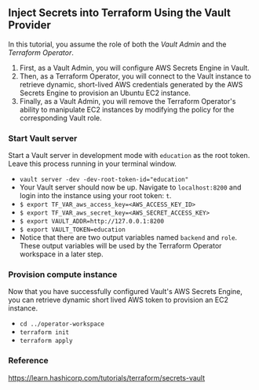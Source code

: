 ## Inject Secrets into Terraform Using the Vault Provider
In this tutorial, you assume the role of both the *Vault Admin* and the *Terraform Operator*.
1. First, as a Vault Admin, you will configure AWS Secrets Engine in Vault.
2. Then, as a Terraform Operator, you will connect to the Vault instance to retrieve dynamic, short-lived AWS credentials generated by the AWS Secrets Engine to provision an Ubuntu EC2 instance.
3. Finally, as a Vault Admin, you will remove the Terraform Operator's ability to manipulate EC2 instances by modifying the policy for the corresponding Vault role.

### Start Vault server
Start a Vault server in development mode with `education` as the root token. Leave this process running in your terminal window.
- `vault server -dev -dev-root-token-id="education"`
- Your Vault server should now be up. Navigate to `localhost:8200` and login into the instance using your root token: `t`.
- `$ export TF_VAR_aws_access_key=<AWS_ACCESS_KEY_ID>`
- `$ export TF_VAR_aws_secret_key=<AWS_SECRET_ACCESS_KEY>`
- `$ export VAULT_ADDR=http://127.0.0.1:8200`
- `$ export VAULT_TOKEN=education`
- Notice that there are two output variables named `backend` and `role`. These output variables will be used by the Terraform Operator workspace in a later step.

### Provision compute instance
Now that you have successfully configured Vault's AWS Secrets Engine, you can retrieve dynamic short lived AWS token to provision an EC2 instance.
- `cd ../operator-workspace`
- `terraform init`
- `terraform apply`

### Reference
https://learn.hashicorp.com/tutorials/terraform/secrets-vault
